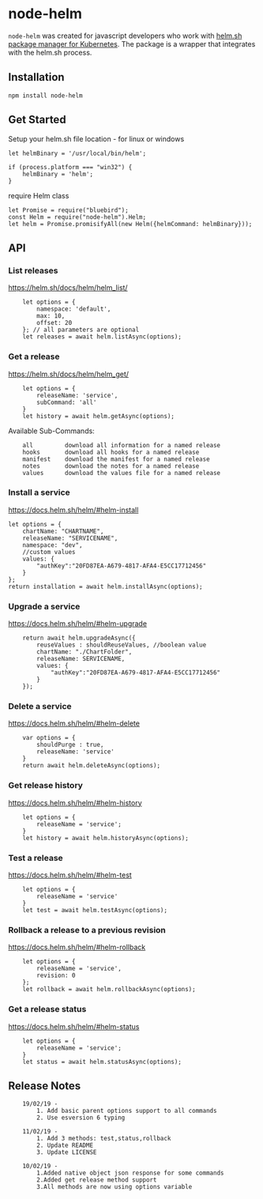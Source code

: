 # node-helm
`node-helm` was created for javascript developers who work with [helm.sh package manager for Kubernetes](https://helm.sh/).
The package is a wrapper that integrates with the helm.sh process.

## Installation

```
npm install node-helm
```
## Get Started

Setup your helm.sh file location - for linux or windows
```
let helmBinary = '/usr/local/bin/helm';

if (process.platform === "win32") {
    helmBinary = 'helm';
}
```

require Helm class
```
let Promise = require("bluebird");
const Helm = require("node-helm").Helm;
let helm = Promise.promisifyAll(new Helm({helmCommand: helmBinary}));
```

## API

### List releases
https://helm.sh/docs/helm/helm_list/
```
    let options = {
        namespace: 'default',
        max: 10,
        offset: 20
    }; // all parameters are optional
    let releases = await helm.listAsync(options);
```

### Get a release
https://helm.sh/docs/helm/helm_get/
```
    let options = {
        releaseName: 'service',
        subCommand: 'all'
    }
    let history = await helm.getAsync(options);
```
Available Sub-Commands:
```
    all         download all information for a named release
    hooks       download all hooks for a named release
    manifest    download the manifest for a named release
    notes       download the notes for a named release
    values      download the values file for a named release
```

### Install a service
https://docs.helm.sh/helm/#helm-install
```
let options = {
    chartName: "CHARTNAME",
    releaseName: "SERVICENAME",
    namespace: "dev",
    //custom values
    values: {
        "authKey":"20FD87EA-A679-4817-AFA4-E5CC17712456"
    }
};
return installation = await helm.installAsync(options);
```


### Upgrade a service
https://docs.helm.sh/helm/#helm-upgrade
```
    return await helm.upgradeAsync({
        reuseValues : shouldReuseValues, //boolean value
        chartName: "./ChartFolder",
        releaseName: SERVICENAME,
        values: {
            "authKey":"20FD87EA-A679-4817-AFA4-E5CC17712456"
        }
    });
```

### Delete a service
https://docs.helm.sh/helm/#helm-delete
```
    var options = {
        shouldPurge : true,
        releaseName: 'service'
    }
    return await helm.deleteAsync(options);
```

### Get release history
https://docs.helm.sh/helm/#helm-history
```
    let options = {
        releaseName = 'service';
    }
    let history = await helm.historyAsync(options);
```

### Test a release
https://docs.helm.sh/helm/#helm-test
```
    let options = {
        releaseName = 'service'
    }
    let test = await helm.testAsync(options);
```


### Rollback a release to a previous revision
https://docs.helm.sh/helm/#helm-rollback
```
    let options = {
        releaseName = 'service',
        revision: 0
    };
    let rollback = await helm.rollbackAsync(options);
```


### Get a release status
https://docs.helm.sh/helm/#helm-status
```
    let options = {
        releaseName = 'service';
    }
    let status = await helm.statusAsync(options);
```

## Release Notes
```
    19/02/19 -
        1. Add basic parent options support to all commands
        2. Use esversion 6 typing

    11/02/19 -
        1. Add 3 methods: test,status,rollback
        2. Update README
        3. Update LICENSE

    10/02/19 -
        1.Added native object json response for some commands
        2.Added get release method support
        3.All methods are now using options variable
```
